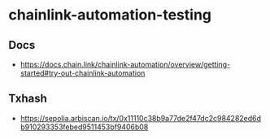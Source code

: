 # chainlink-automation-testing

## Docs
- https://docs.chain.link/chainlink-automation/overview/getting-started#try-out-chainlink-automation

## Txhash
- https://sepolia.arbiscan.io/tx/0x11110c38b9a77de2f47dc2c984282ed6db910293353febed9511453bf9406b08
